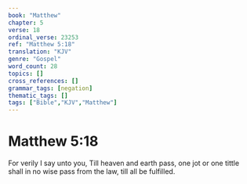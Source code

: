 ```yaml
---
book: "Matthew"
chapter: 5
verse: 18
ordinal_verse: 23253
ref: "Matthew 5:18"
translation: "KJV"
genre: "Gospel"
word_count: 28
topics: []
cross_references: []
grammar_tags: [negation]
thematic_tags: []
tags: ["Bible","KJV","Matthew"]
---
```


# Matthew 5:18

For verily I say unto you, Till heaven and earth pass, one jot or one tittle shall in no wise pass from the law, till all be fulfilled.
